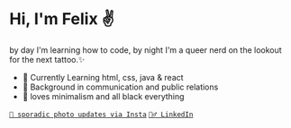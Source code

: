 # Hi, I'm Felix ✌️

by day I'm learning how to code, by night I'm a queer nerd on the lookout for the next tattoo.✨

- 🌱 Currently Learning html, css, java & react
- 📰 Background in communication and public relations
- 🖤 loves minimalism and all black everything

[`📸 sporadic photo updates via Insta`](https://www.instagram.com/rythinks/)
[`💁‍♂️ LinkedIn`](https://www.linkedin.com/in/felix-sadowski-5b92161a2/)
